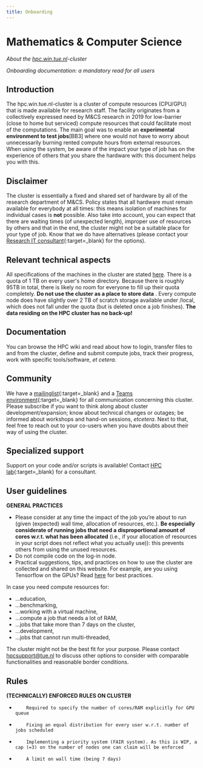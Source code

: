 ```yaml
---
title: Onboarding
---
```


# Mathematics & Computer Science

*About the [hpc.win.tue.nl](../../specifications.md)-cluster*

*Onboarding documentation: a mandatory read for all users*

## Introduction

The hpc.win.tue.nl-cluster is a cluster of compute resources (CPU/GPU)
that is made available for research staff. The facility originates from
a collectively expressed need by M&CS research in 2019 for low-barrier
(close to home but serviced) compute resources that could facilitate
most of the  computations. The main goal was to enable an **experimental
environment to test jobs**\[BB3\]  where one would not have to worry
about unnecessarily burning rented compute hours from external
resources. When using the system, be aware of the impact your type of
job has on the experience of others that you share the hardware with:
this document helps you with this.

## Disclaimer

The cluster is essentially a fixed and shared set of hardware by all of
the research department of M&CS. Policy states that all hardware must
remain available for everybody at all times: this means isolation of
machines for individual cases is **not** possible. Also take into
account, you can expect that there are waiting times (of unexpected
length), improper use of resources by others and that in the end, the
cluster might not be a suitable place for your type of job. Know that we
do have alternatives (please contact your [Research IT
consultant](https://tuenl.sharepoint.com/sites/intranet-LIS/SitePages/Research-IT.aspx){:target=_blank}
for the options).

## Relevant technical aspects

All specifications of the machines in the cluster are stated
[here](../../specifications.md).
There is a quota of 1 TB on every user's home directory. Because there
is roughly 95TB in total, there is likely no room for everyone to fill
up their quota completely. **Do not  use the cluster as a place to store
data** . Every compute node does have slightly over 2 TB of scratch
storage available under /local, which does not fall under the quota (but
is deleted once a job finishes). **The data residing on the HPC cluster
has no back-up!**

## Documentation

You can browse the HPC wiki and read about how to login, transfer files
to and from the cluster, define and submit compute jobs, track their
progress, work with specific tools/software, *et cetera*.

## Community

We have a
[mailinglist](https://listserver.tue.nl/mailman/listinfo/hpc-users.mcs){:target=_blank}
and a [Teams
environment](https://teams.microsoft.com/l/team/19%3afe39019482c34550824bebc871cc4b71%40thread.tacv2/conversations?groupId=a54d5913-08b9-4082-a13b-d60296906068&tenantId=cc7df247-60ce-4a0f-9d75-704cf60efc64){:target=_blank}
for all communication concerning this cluster. Please subscribe if you
want to think along about cluster development/expansion; know about
technical changes or outages; be informed about workshops and hand-on
sessions, *etcetera*. Next to that, feel free to reach out to your
co-users when you have doubts about their way of using the cluster.

## Specialized support

Support on your code and/or scripts is available! Contact [HPC
lab](https://tuenl.sharepoint.com/sites/intranet-LIS/SitePages/HPC-Lab.aspx){:target=_blank}
for a consultant.

## User guidelines

**GENERAL PRACTICES**

- Please consider at any time the impact of the job you’re about
to run (given (expected) wall time, allocation of resources, etc.). **Be
especially considerate of running jobs that need a disproportional
amount of cores w.r.t. what has been allocated** (i.e., if your
allocation of resources in your script does not reflect what you
actually use)): this prevents others from using the unused resources.
- Do not compile code on the log-in node.
- Practical suggestions, tips, and practices on how to use the
cluster are collected and shared on this website. For example, are you
using Tensorflow on the GPUs? Read [here](gpu.md) for best practices.

In case you need compute resources for:

- …education,
- …benchmarking,
- …working with a virtual machine,
- …compute a job that needs a lot of RAM,
- …jobs that take more than 7 days on the cluster,
- …development,
- …jobs that cannot run multi-threaded,

The cluster might not be the best fit for your purpose. Please contact
hpcsupport@tue.nl to discuss other options to consider with comparable
functionalities and reasonable border conditions.

## Rules

**(TECHNICALLY) ENFORCED RULES ON CLUSTER**

-         Required to specify the number of cores/RAM explicitly for GPU queue
-         Fixing an equal distribution for every user w.r.t. number of jobs scheduled
-         Implementing a priority system (FAIR system). As this is WIP, a cap (=3) on the number of nodes one can claim will be enforced
-         A limit on wall time (being 7 days)

